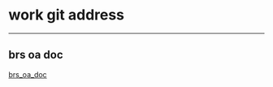 # work git address

---

## brs oa doc
[brs_oa_doc](http://172.18.19.2:3000/j100057/brs_oa_doc.git)
